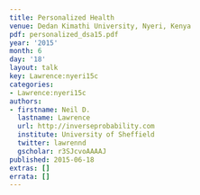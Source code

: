 ```yaml
---
title: Personalized Health
venue: Dedan Kimathi University, Nyeri, Kenya
pdf: personalized_dsa15.pdf
year: '2015'
month: 6
day: '18'
layout: talk
key: Lawrence:nyeri15c
categories:
- Lawrence:nyeri15c
authors:
- firstname: Neil D.
  lastname: Lawrence
  url: http://inverseprobability.com
  institute: University of Sheffield
  twitter: lawrennd
  gscholar: r3SJcvoAAAAJ
published: 2015-06-18
extras: []
errata: []
---
```

